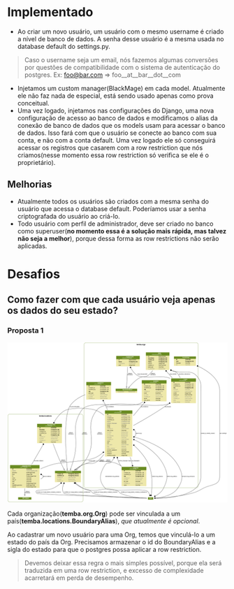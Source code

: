 # Implementado
* Ao criar um novo usuário, um usuário com o mesmo username é criado a nível de
banco de dados. A senha desse usuário é a mesma usada no database default do
settings.py.
> Caso o username seja um email, nós fazemos algumas conversões por questões de 
  compatibilidade com o sistema de autenticação do postgres.
  Ex: foo@bar.com => foo__at__bar__dot__com
* Injetamos um custom manager(BlackMage) em cada model. Atualmente ele não faz
nada de especial, está sendo usado apenas como prova conceitual.
* Uma vez logado, injetamos nas configurações do Django, uma nova configuração
de acesso ao banco de dados e modificamos o alias da conexão de banco de dados
que os models usam para acessar o banco de dados. Isso fará com que o usuário
se conecte ao banco com sua conta, e não com a conta default. Uma vez logado
ele só conseguirá acessar os registros que casarem com a row restriction que nós
criamos(nesse momento essa row restriction só verifica se ele é o proprietário).

## Melhorias
* Atualmente todos os usuários são criados com a mesma senha do usuário que
acessa o database default. Poderíamos usar a senha criptografada do usuário
ao criá-lo.
* Todo usuário com perfil de administrador, deve ser criado no banco como
superuser(**no momento essa é a solução mais rápida, mas talvez não seja
a melhor**), porque dessa forma as row restrictions não serão aplicadas.

# Desafios
## Como fazer com que cada usuário veja apenas os dados do seu estado?
### Proposta 1

![alt text](doc/img/rapidpro.png "Title")

Cada organização(**temba.org.Org**) pode ser vinculada a um país(**temba.locations.BoundaryAlias**),
_que atualmente é opcional_.

Ao cadastrar um novo usuário para uma Org, temos que vinculá-lo a um estado do país da Org.
Precisamos armazenar o id do BoundaryAlias e a sigla do estado para que o postgres possa aplicar
a row restriction.

> Devemos deixar essa regra o mais simples possível, porque ela será traduzida em uma row restriction,
  e excesso de complexidade acarretará em perda de desempenho. 
